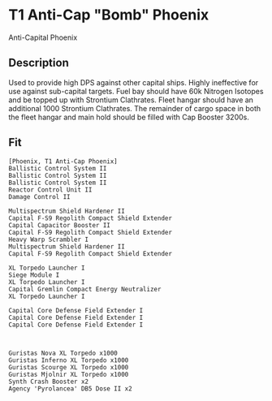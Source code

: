 # T1 Anti-Cap "Bomb" Phoenix

Anti-Capital Phoenix

## Description

Used to provide high DPS against other capital ships.  Highly ineffective for use against sub-capital targets.  Fuel bay should have 60k Nitrogen Isotopes and be topped up with Strontium Clathrates. Fleet hangar should have an additional 1000 Strontium Clathrates.  The remainder of cargo space in both the fleet hangar and main hold should be filled with Cap Booster 3200s.

## Fit
```
[Phoenix, T1 Anti-Cap Phoenix]
Ballistic Control System II
Ballistic Control System II
Ballistic Control System II
Reactor Control Unit II
Damage Control II

Multispectrum Shield Hardener II
Capital F-S9 Regolith Compact Shield Extender
Capital Capacitor Booster II
Capital F-S9 Regolith Compact Shield Extender
Heavy Warp Scrambler I
Multispectrum Shield Hardener II
Capital F-S9 Regolith Compact Shield Extender

XL Torpedo Launcher I
Siege Module I
XL Torpedo Launcher I
Capital Gremlin Compact Energy Neutralizer
XL Torpedo Launcher I

Capital Core Defense Field Extender I
Capital Core Defense Field Extender I
Capital Core Defense Field Extender I



Guristas Nova XL Torpedo x1000
Guristas Inferno XL Torpedo x1000
Guristas Scourge XL Torpedo x1000
Guristas Mjolnir XL Torpedo x1000
Synth Crash Booster x2
Agency 'Pyrolancea' DB5 Dose II x2

```